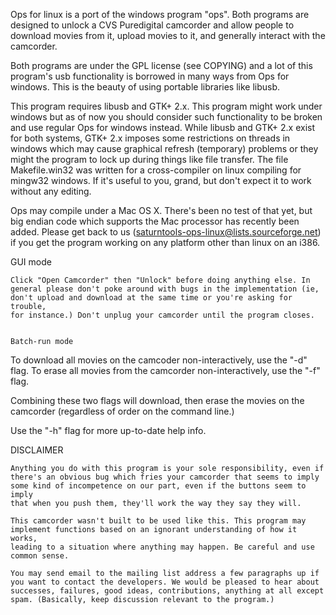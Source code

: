 Ops for linux is a port of the windows program "ops". Both programs
are designed to unlock a CVS Puredigital camcorder and allow people to
download movies from it, upload movies to it, and generally interact
with the camcorder.

Both programs are under the GPL license (see COPYING) and a lot of
this program's usb functionality is borrowed in many ways from Ops for
windows. This is the beauty of using portable libraries like libusb.

This program requires libusb and GTK+ 2.x. This program might work
under windows but as of now you should consider such functionality to be
broken and use regular Ops for windows instead. While libusb and GTK+ 2.x
exist for both systems, GTK+ 2.x imposes some restrictions on threads in
windows which may cause graphical refresh (temporary) problems or they
might the program to lock up during things like file transfer. The file
Makefile.win32 was written for a cross-compiler on linux compiling for
mingw32 windows. If it's useful to you, grand, but don't expect it to
work without any editing.

Ops may compile under a Mac OS X. There's been no test of that yet,
but big endian code which supports the Mac processor has recently been
added. Please get back to us (saturntools-ops-linux@lists.sourceforge.net)
if you get the program working on any platform other than linux on
an i386.


GUI mode
~~~~~~~~
Click "Open Camcorder" then "Unlock" before doing anything else. In
general please don't poke around with bugs in the implementation (ie,
don't upload and download at the same time or you're asking for trouble,
for instance.) Don't unplug your camcorder until the program closes.


Batch-run mode
~~~~~~~~~~~~~~
To download all movies on the camcoder non-interactively, use the "-d" flag.
To erase all movies from the camcorder non-interactively, use the "-f" flag.

Combining these two flags will download, then erase the movies on the
camcorder (regardless of order on the command line.)

Use the "-h" flag for more up-to-date help info.


DISCLAIMER
~~~~~~~~~~
Anything you do with this program is your sole responsibility, even if
there's an obvious bug which fries your camcorder that seems to imply
some kind of incompetence on our part, even if the buttons seem to imply
that when you push them, they'll work the way they say they will.

This camcorder wasn't built to be used like this. This program may
implement functions based on an ignorant understanding of how it works,
leading to a situation where anything may happen. Be careful and use
common sense.

You may send email to the mailing list address a few paragraphs up if
you want to contact the developers. We would be pleased to hear about
successes, failures, good ideas, contributions, anything at all except
spam. (Basically, keep discussion relevant to the program.)


